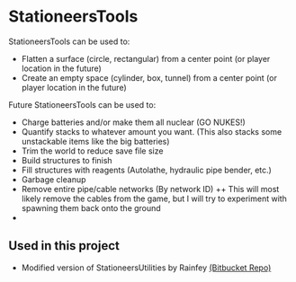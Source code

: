 # StationeersTools

StationeersTools can be used to:
+ Flatten a surface (circle, rectangular) from a center point (or player location in the future)
+ Create an empty space (cylinder, box, tunnel) from a center point (or player location in the future)

Future StationeersTools can be used to:
+ Charge batteries and/or make them all nuclear (GO NUKES!)
+ Quantify stacks to whatever amount you want. (This also stacks some unstackable items like the big batteries)
+ Trim the world to reduce save file size
+ Build structures to finish
+ Fill structures with reagents (Autolathe, hydraulic pipe bender, etc.)
+ Garbage cleanup
+ Remove entire pipe/cable networks (By network ID)
++ This will most likely remove the cables from the game, but I will try to experiment with spawning them back onto the ground
+ 

## Used in this project
+ Modified version of StationeersUtilities by Rainfey [(Bitbucket Repo)](https://bitbucket.org/Rainfey/stationeers-map-trimmer/overview)